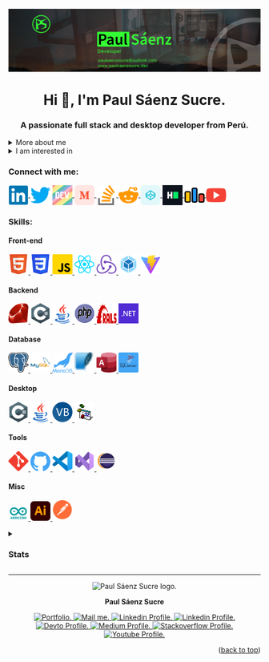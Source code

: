 <a name="readme-top"></a>
<img align="center" src="./public/banner.png" alt="banner">

<h1 align="center">Hi 👋, I'm Paul Sáenz Sucre.</h1>
<h3 align="center">A passionate full stack and desktop developer from Perú.</h3>
<details>
  <summary>
  More about me
  </summary>
  <p>
  I am a certified full-stack web developer and a self-taught desktop developer. Currently, I am in the process of refactoring my old desktop application. The application enables users to sell food in a restaurant through a web interface. I utilize standard languages such as HTML5, CSS3, and JavaScript, along with React and Redux libraries for the front-end. For the backend, I employ Ruby on Rails and PostgreSQL.
  </p>
  <p>
  I have had a passion for computers since my childhood. My father introduced me to coding using a programming language called BASIC. As I grew older, I took it upon myself to learn Assembly language and develop an application called DSKPATCH, which served as a hard disk sector data editor. During this time, I dedicated additional hours after school to teach myself various programming languages, such as Visual Basic 6, Standard Query Language (SQL), PASCAL, JAVA, and C#, as well as object-oriented programming and other programming paradigms.
  </p>
  <p>
  This extensive experience has equipped me with the ability to design logically coherent algorithms, data structures, and application prototypes during the initial stages of the development process.
  </p>
</details>
<details>
  <summary>
    I am interested in
  </summary>
    <ul>
      <li>
        :books: I love to read, especially about programming, electronics, embedded devices, design, mathematics, and chess.
      </li>
      <li>
        :trophy: Playing chess brings me great joy.
      </li>
      <li>
        :guitar: In addition, I enjoy playing music. I have taught myself how to play the guitar and bass, and I am currently learning to play the keyboard.
      </li>
      <li>
        :wrench: Furthermore, I have a passion for crafting circuits with Arduino.
      </li>
    </ul>
</details>

<h3 align="left">Connect with me:</h3>
<p align="left">
  <a href="https://www.linkedin.com/in/paulsaenzsucre/" target="blank">
    <img align="center" src="./public/linked-in.svg" alt="linked in" height="auto" width="40" />
  </a>
  <a href="https://twitter.com/paulsaenzsucre" target="blank"><img align="center" src="./public/twitter.svg" alt="twitter" height="auto" width="40" /></a>
  <a href="https://dev.to/paulsaenzsucre" target="blank">
    <img align="center" src="./public/devto.svg" alt="dev" height="auto" width="40" />
  </a>
  <a href="https://medium.com/@paulsaenzsucre" target="blank">
    <img align="center" src="./public/medium.svg" alt="medium" height="auto" width="40" />
  </a>
  <a href="https://stackoverflow.com/users/4383086/paulsaenzsucre" target="blank">
    <img align="center" src="./public/stack-overflow.svg" alt="stack overflow" height="auto" width="40" />
  </a>
  <a href="https://www.reddit.com/user/paulsaenzsucre" target="blank">
    <img align="center" src="./public/reddit.svg" alt="reddit" height="auto" width="40" />
  </a>
  <a href="https://codepen.io/paulsaenzsucre" target="blank">
    <img align="center" src="./public/codepen.svg" alt="paulsaenzsucre" height="auto" width="40" />
  </a>
  <a href="https://www.hackerrank.com/paulsaenzsucre" target="blank">
    <img align="center" src="./public/hackerrank.svg" alt="codeforces" height="auto" width="40" />
  </a>
  <a href="https://codeforces.com/profile/paulsaenzsucre" target="blank">
    <img align="center" src="./public/codeforces.svg" alt="codeforces" height="auto" width="40" />
  </a>
  <a href="https://www.youtube.com/@paulsaenzsucre" target="blank">
    <img align="center" src="./public/youtube.svg" alt="youtube" height="auto" width="40" />
  </a>
</p>

<h3 align="left">Skills:</h3>
<h4 align="left">Front-end</h4>
<p align="left">
  <a href="https://www.w3.org/html/" target="_blank" rel="noreferrer"> 
    <img src="./public/html5.svg" title="HTML5" alt="html5" width="40" height="auto"/>
  </a>
  <a href="https://www.w3schools.com/css/" target="_blank" rel="noreferrer">
    <img src="./public/css3.svg" title="CSS3" alt="css3" width="40" height="auto"/>
  </a>
  <a href="https://developer.mozilla.org/en-US/docs/Web/JavaScript"     target="_blank" rel="noreferrer">
    <img src="./public/javascript.svg" title="JavaScript" alt="javascript" width="40" height="auto"/>
  </a>
  <a href="https://react.dev/" target="_blank" rel="noreferrer">
    <img src="./public/reactjs.svg" title="React" alt="javascript" width="40" height="auto"/>
  </a>
  <a href="https://redux.js.org/" target="_blank" rel="noreferrer">
    <img src="./public/redux.svg" title="Redux" alt="redux" width="40" height="auto"/>
  </a>
  <a href="https://webpack.js.org/" target="_blank" rel="noreferrer">
    <img src="./public/webpack.svg" title="Webpack" alt="webpack" width="40" height="auto"/>
  </a>
  <a href="https://vitejs.dev/" target="_blank" rel="noreferrer">
    <img src="./public/vite.svg" title="Vite" alt="vite" width="40" height="auto"/>
  </a>
</p>

<h4 align="left">Backend</h4>
<p align="left">
  <a href="https://www.ruby-lang.org/en/" target="_blank" rel="noreferrer">
    <img src="./public/ruby.svg" title="Ruby" alt="ruby" width="40" height="auto"/>
  </a>
  <a href="https://www.w3schools.com/cs/" target="_blank" rel="noreferrer">
    <img src="./public/csharp.svg" title="CSharp" alt="csharp" width="40" height="auto"/>
  </a>
  <a href="https://www.java.com" target="_blank" rel="noreferrer">
    <img src="./public/java.svg" title="Java" alt="java" width="40" height="40"/>
  </a>
  <a href="https://www.php.net/" target="_blank" rel="noreferrer">
    <img src="./public/php.svg" title="PHP" alt="php" width="40" height="40"/>
  </a>
  <a href="https://rubyonrails.org/" target="_blank" rel="noreferrer">
    <img src="./public/rails.svg" title="Rails" alt="rails" width="40" height="40"/>
  </a>
  <a href="https://dotnet.microsoft.com/" target="_blank" rel="noreferrer">
    <img src="./public/dotnet.svg" title="Dot Net" alt="rails" width="40" height="40"/>
  </a>
</p>

<h4 align="left">Database</h4>
<p align="left">
  <a href="https://www.postgresql.org/" target="_blank" rel="noreferrer">
    <img src="./public/postgresql.svg" title="PostgreSQL" alt="postgresql" width="40" height="40"/>
  </a>
  <a href="https://www.mysql.com/" target="_blank" rel="noreferrer">
    <img src="./public/mysql.svg" title="MySQL" alt="mysql" width="40" height="40"/>
  </a>
  <a href="https://www.mysql.com" target="_blank" rel="noreferrer">
    <img src="./public/mariadb.svg" title="MariaDB" alt="maria db" width="40" height="40"/>
  </a>
  <a href="https://www.sqlite.org/index.html" target="_blank" rel="noreferrer">
    <img src="./public/sqlite.svg" title="SQLite" alt="sqlite" width="40" height="40"/>
  </a>
  <a href="https://www.microsoft.com/en-us/microsoft-365/access" target="_blank" rel="noreferrer">
    <img src="./public/access.svg" title="MS Access" alt="access" width="40" height="40"/>
  </a>
  <a href="https://www.mysql.com" target="_blank" rel="noreferrer">
    <img src="./public/sql-server.svg" title="SQL Server" alt="maria db" width="40" height="auto"/>
  </a>
</p>

<h4 align="left">Desktop</h4>
<p align="left">
  <a href="https://www.w3schools.com/cs/" target="_blank" rel="noreferrer">
    <img src="./public/csharp.svg" title="CSharp" alt="csharp" width="40" height="auto"/>
  </a>
  <a href="https://www.java.com" target="_blank" rel="noreferrer">
    <img src="./public/java.svg" title="Java" alt="java" width="40" height="auto"/>
  </a>
  <a href="https://www.java.com" target="_blank" rel="noreferrer">
    <img src="./public/vbnet.svg" title="Visual Basic Net" alt="java" width="40" height="auto"/>
  </a>
  <a href="https://learn.microsoft.com/en-us/previous-versions/visualstudio/visual-basic-6/visual-basic-6.0-documentation" target="_blank" rel="noreferrer">
    <img src="./public/vb6.gif" title="Visual Basic 6.0" alt="Visual Basic 6.0" width="40" height="auto"/>
  </a>
</p>

<h4 align="left">Tools</h4>
<p align="left">
  <a href="https://git-scm.com/" target="_blank" rel="noreferrer">
    <img src="./public/git.svg" title="Git" alt="git" width="40" height="auto"/>
  </a>
  <a href="https://github.com/" target="_blank" rel="noreferrer">
    <img src="./public/github.svg" title="GitHub" alt="GitHub" width="40" height="auto"/>
  </a>
  <a href="https://code.visualstudio.com/" target="_blank" rel="noreferrer">
    <img src="./public/vscode.svg" title="Visual Studio Code" alt="Visual Studio Code" width="40" height="auto"/>
  </a>
  <a href="https://visualstudio.microsoft.com/" target="_blank" rel="noreferrer">
    <img src="./public/vs2022.svg" title="Visual Studio" alt="Visual Studio" width="40" height="auto"/>
  </a>
  <a href="https://www.eclipse.org/" target="_blank" rel="noreferrer">
    <img src="./public/eclipse.svg" title="Eclipse" alt="eclipse" width="40" height="auto"/>
  </a>
</p>

<h4 align="left">Misc</h4>
<p align="left">
  <a href="https://www.arduino.cc/" target="_blank" rel="noreferrer">  
    <img src="./public/arduino.svg" title="Arduino" alt="arduino" width="40" height="auto"/>
  </a>
  <a href="https://www.adobe.com/in/products/illustrator.html" target="_blank" rel="noreferrer">
    <img src="./public/illustrator.svg" title="Adobe Illustrator" alt="illustrator" width="40" height="auto"/>
  </a> 
  <a href="https://postman.com" target="_blank" rel="noreferrer">
    <img src="./public/postman.svg" title="Postman" alt="postman" width="40" height="auto"/>
  </a>
</p>

<details>
  <summary>
    <h3>Stats</h3>
  </summary>
  <p>
    <img align="center" src="https://github-readme-stats.vercel.app/api/top-langs?username=paulsaenzsucre&langs_count=10&count_private=true&show_icons=true&theme=transparent&locale=en&layout=compact" alt="paulsaenzsucre" width="480" height="auto"/>
    <img align="center" src="https://github-readme-stats.vercel.app/api?username=paulsaenzsucre&count_private=true&show_icons=true&theme=transparent" alt="paulsaenzsucre" width="480" height="auto" />
    <img align="center" src="https://github-readme-streak-stats.herokuapp.com/?user=paulsaenzsucre&theme=transparent" alt="paulsaenzsucre" width="480" height="auto" />
    <img align="center" src="github-metrics.svg" alt="paulsaenzsucre" />
  </p>
</details>

<hr />  

<div align="center">
  <picture>
    <source media="(prefers-color-scheme: dark)" srcset="https://www.paulsaenzsucre.dev/pss-assets/public/pss-logo-dark.png">
    <source media="(prefers-color-scheme: light)" srcset="https://www.paulsaenzsucre.dev/pss-assets/public/pss-logo-light.png">
    <img width="64" height="64" alt="Paul Sáenz Sucre logo." src="https://www.paulsaenzsucre.dev/pss-assets/public/pss-logo-dark.png">
  </picture>
  <p><b>Paul Sáenz Sucre</b></p>
  <div>
    <a href="https://www.paulsaenzsucre.dev" target="_blank" rel="noopener noreferrer">
      <picture>
        <source media="(prefers-color-scheme: dark)" srcset="https://www.paulsaenzsucre.dev/pss-assets/public/pss-logo-dark.png">
        <source media="(prefers-color-scheme: light)" srcset="https://www.paulsaenzsucre.dev/pss-assets/public/pss-logo-light.png">
        <img width="32" height="32" alt="Portfolio." src="https://www.paulsaenzsucre.dev/pss-assets/public/pss-logo-dark.png">
      </picture>
    </a>
    <a href="mailto:paulsaenzsucre@outlook.com" target="_blank" rel="noopener noreferrer">
      <picture>
        <source media="(prefers-color-scheme: dark)" srcset="https://www.paulsaenzsucre.dev/pss-assets/public/mail-dark.png">
        <source media="(prefers-color-scheme: light)" srcset="https://www.paulsaenzsucre.dev/pss-assets/public/mail-light.png">
        <img width="32" height="32" alt="Mail me." src="https://www.paulsaenzsucre.dev/pss-assets/public/mail-dark.png">
      </picture>
    </a>
    <a href="https://www.linkedin.com/in/paulsaenzsucre/" target="_blank" rel="noopener noreferrer">
      <picture>
        <source media="(prefers-color-scheme: dark)" srcset="https://www.paulsaenzsucre.dev/pss-assets/public/linkedin-dark.png">
        <source media="(prefers-color-scheme: light)" srcset="https://www.paulsaenzsucre.dev/pss-assets/public/linkedin-light.png">
        <img width="32" height="32" alt="Linkedin Profile." src="https://www.paulsaenzsucre.dev/pss-assets/public/linkedin-dark.png">
      </picture>
    </a>
    <a href="https://twitter.com/paulsaenzsucre" target="_blank" rel="noopener noreferrer">
      <picture>
        <source media="(prefers-color-scheme: dark)" srcset="https://www.paulsaenzsucre.dev/pss-assets/public/twitterx-dark.png">
        <source media="(prefers-color-scheme: light)" srcset="https://www.paulsaenzsucre.dev/pss-assets/public/twitterx-light.png">
        <img width="32" height="32" alt="Linkedin Profile." src="https://www.paulsaenzsucre.dev/pss-assets/public/twitterx-dark.png">
      </picture>
    </a>
    <a href="https://dev.to/paulsaenzsucre" target="_blank" rel="noopener noreferrer">
      <picture>
        <source media="(prefers-color-scheme: dark)" srcset="https://www.paulsaenzsucre.dev/pss-assets/public/devto-dark.png">
        <source media="(prefers-color-scheme: light)" srcset="https://www.paulsaenzsucre.dev/pss-assets/public/devto-light.png">
        <img width="32" height="32" alt="Devto Profile." src="https://www.paulsaenzsucre.dev/pss-assets/public/devto-dark.png">
      </picture>
    </a>
    <a href="https://medium.com/@paulsaenzsucre" target="_blank" rel="noopener noreferrer">
      <picture>
        <source media="(prefers-color-scheme: dark)" srcset="https://www.paulsaenzsucre.dev/pss-assets/public/medium-dark.png">
        <source media="(prefers-color-scheme: light)" srcset="https://www.paulsaenzsucre.dev/pss-assets/public/medium-light.png">
        <img width="32" height="32" alt="Medium Profile." src="https://www.paulsaenzsucre.dev/pss-assets/public/medium-dark.png">
      </picture>
    </a>
    <a href="https://stackoverflow.com/users/4383086/paulsaenzsucre" target="_blank" rel="noopener noreferrer">
      <picture>
        <source media="(prefers-color-scheme: dark)" srcset="https://www.paulsaenzsucre.dev/pss-assets/public/stackoverflow-dark.png">
        <source media="(prefers-color-scheme: light)" srcset="https://www.paulsaenzsucre.dev/pss-assets/public/stackoverflow-light.png">
        <img width="32" height="32" alt="Stackoverflow Profile." src="https://www.paulsaenzsucre.dev/pss-assets/public/stackoverflow-dark.png">
      </picture>
    </a>
    <a href="https://www.youtube.com/@paulsaenzsucre" target="_blank" rel="noopener noreferrer">
      <picture>
        <source media="(prefers-color-scheme: dark)" srcset="https://www.paulsaenzsucre.dev/pss-assets/public/youtube-dark.png">
        <source media="(prefers-color-scheme: light)" srcset="https://www.paulsaenzsucre.dev/pss-assets/public/youtube-light.png">
        <img width="32" height="32" alt="Youtube Profile." src="https://www.paulsaenzsucre.dev/pss-assets/public/youtube-dark.png">
      </picture>
    </a>
  </div>
</div>

<p align="right">(<a href="#readme-top">back to top</a>)</p>
